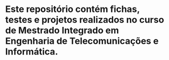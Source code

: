 # Este repositório contém fichas, testes e projetos realizados no curso de Mestrado Integrado em Engenharia de Telecomunicações e Informática.
